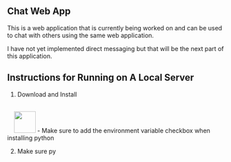 ## Chat Web App

This is a web application that is currently being worked on and can be used to chat with others using the same web application.

I have not yet implemented direct messaging but that will be the next part of this application. 


## Instructions for Running on A Local Server

1. Download and Install
<br>
&nbsp;&nbsp;&nbsp;&nbsp;<a href="https://www.python.org/downloads/"><img src = "https://www.python.org/static/img/python-logo.png" height="50rem"></a>
- Make sure to add the environment variable checkbox when installing python

2. Make sure py
